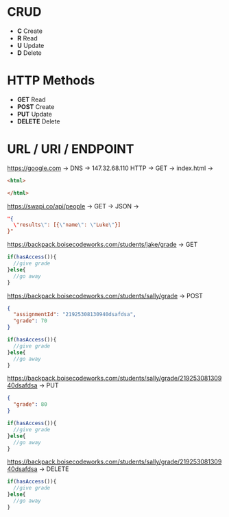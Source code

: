 CRUD
====

- **C** Create
- **R** Read
- **U** Update
- **D** Delete

HTTP Methods
============

- **GET** Read
- **POST** Create
- **PUT** Update
- **DELETE** Delete

URL / URI / ENDPOINT
====================

https://google.com -> DNS -> 147.32.68.110 HTTP -> GET -> index.html -> 
```html
<html>

</html>
```

https://swapi.co/api/people -> GET -> JSON -> 

```json
"{
  \"results\": [{\"name\": \"Luke\"}]
}"
```

https://backpack.boisecodeworks.com/students/jake/grade -> GET

```javascript
if(hasAccess()){
  //give grade
}else{ 
  //go away
}
```

https://backpack.boisecodeworks.com/students/sally/grade -> POST

```JSON
{
  "assignmentId": "21925308130940dsafdsa",
  "grade": 70
}
```
```javascript
if(hasAccess()){
  //give grade
}else{ 
  //go away
}
```
https://backpack.boisecodeworks.com/students/sally/grade/21925308130940dsafdsa -> PUT

```JSON
{
  "grade": 80
}
```
```javascript
if(hasAccess()){
  //give grade
}else{ 
  //go away
}
```

https://backpack.boisecodeworks.com/students/sally/grade/21925308130940dsafdsa -> DELETE

```javascript
if(hasAccess()){
  //give grade
}else{ 
  //go away
}
```








